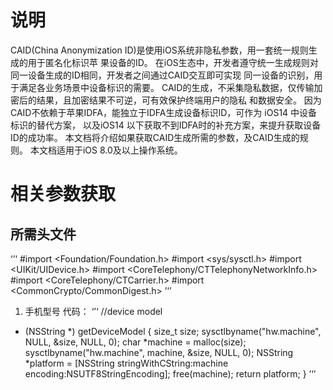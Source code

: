 # 说明
CAID(China Anonymization ID)是使用iOS系统非隐私参数，用一套统一规则生成的用于匿名化标识苹 果设备的ID。
在iOS生态中，开发者遵守统一生成规则对同一设备生成的ID相同，开发者之间通过CAID交互即可实现 同一设备的识别，用于满足各业务场景中设备标识的需要。
CAID的生成，不采集隐私数据，仅传输加密后的结果，且加密结果不可逆，可有效保护终端用户的隐私 和数据安全。
因为CAID不依赖于苹果IDFA，能独立于IDFA生成设备标识ID，可作为 iOS14 中设备标识的替代方案， 以及iOS14 以下获取不到IDFA时的补充方案，来提升获取设备ID的成功率。
本文档将介绍如果获取CAID生成所需的参数，及CAID生成的规则。 本文档适用于iOS 8.0及以上操作系统。

# 相关参数获取
## 所需头文件
‘’‘
#import <Foundation/Foundation.h>
#import <sys/sysctl.h>
#import <UIKit/UIDevice.h>
#import <CoreTelephony/CTTelephonyNetworkInfo.h> #import <CoreTelephony/CTCarrier.h>
#import <CommonCrypto/CommonDigest.h>
’‘’

1. 手机型号
代码：
‘’‘
//device model
+ (NSString *) getDeviceModel {
    size_t size;
sysctlbyname("hw.machine", NULL, &size, NULL, 0);
char *machine = malloc(size);
sysctlbyname("hw.machine", machine, &size, NULL, 0); NSString *platform = [NSString stringWithCString:machine
encoding:NSUTF8StringEncoding];
    free(machine);
    return platform;
}
’‘’
